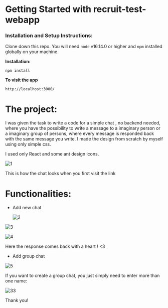 # Getting Started with recruit-test-webapp



### Installation and Setup Instructions:

Clone down this repo. You will need `node` v16.14.0 or higher and `npm` installed globally on your machine.



**Installation:**

`npm install`

**To visit the app**

`http://localhost:3000/`



# The project:

I was given the task to write a code for a simple chat , no backend needed, where you have the possibility to write a message to a imaginary person or a imaginary group of persons, where every message is responded back with the same message you write. I made the design from scratch by myself using only simple css.

I used only React and some ant design icons.

![1](C:\Users\Eredari\Desktop\1.PNG)

This is how the chat looks when you first visit the link



# Functionalities:



- Add new chat

	![2](C:\Users\Eredari\Desktop\2.PNG)

![3](C:\Users\Eredari\Desktop\3.PNG)

![4](C:\Users\Eredari\Desktop\4.PNG)

Here the response comes back with a heart ! <3



- Add group chat

![5](C:\Users\Eredari\Desktop\5.PNG)



If you want to create a group chat, you just simply need to enter more than one name:

![33](C:\Users\Eredari\Desktop\33.PNG)



Thank you! 

